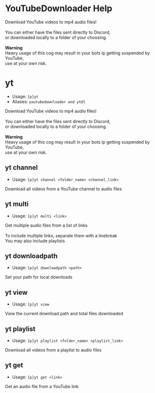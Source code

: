 # YouTubeDownloader Help

Download YouTube videos to mp4 audio files!<br/><br/>You can either have the files sent directly to Discord,<br/>or
downloaded locally to a folder of your choosing.<br/><br/>**Warning**<br/>Heavy usage of this cog may result in your
bots ip getting suspended by YouTube,<br/>use at your own risk.

# yt

- Usage: `[p]yt`
- Aliases: `youtubedownloader and ytdl`

Download YouTube videos to mp4 audio files!<br/><br/>You can either have the files sent directly to Discord,<br/>or
downloaded locally to a folder of your choosing.<br/><br/>**Warning**<br/>Heavy usage of this cog may result in your
bots ip getting suspended by YouTube,<br/>use at your own risk.

## yt channel

- Usage: `[p]yt channel <folder_name> <channel_link>`

Download all videos from a YouTube channel to audio files

## yt multi

- Usage: `[p]yt multi <link>`

Get multiple audio files from a list of links<br/><br/>To include multiple links, separate them with a linebreak<br/>You
may also include playlists

## yt downloadpath

- Usage: `[p]yt downloadpath <path>`

Set your path for local downloads

## yt view

- Usage: `[p]yt view`

View the current download path and total files downloaded

## yt playlist

- Usage: `[p]yt playlist <folder_name> <playlist_link>`

Download all videos from a playlist to audio files

## yt get

- Usage: `[p]yt get <link>`

Get an audio file from a YouTube link
